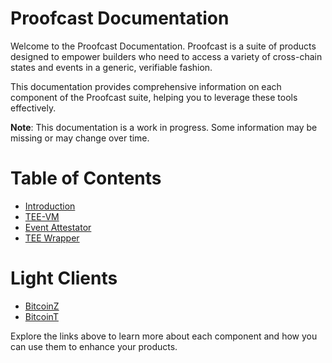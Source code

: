 # Proofcast Documentation

Welcome to the Proofcast Documentation. 
Proofcast is a suite of products designed to empower builders who need to access a variety of cross-chain states and events in a generic, verifiable fashion. 

This documentation provides comprehensive information on each component of the Proofcast suite, helping you to leverage these tools effectively.

**Note**: This documentation is a work in progress. Some information may be missing or may change over time.

# Table of Contents
- [Introduction](./Introduction.md)
- [TEE-VM](./TEE-VM.md)
- [Event Attestator](./Event-attestator)
- [TEE Wrapper](./TEE-wrapper)
# Light Clients
- [BitcoinZ](./BitcoinZ.md)
- [BitcoinT](./BitcoinT.md)

Explore the links above to learn more about each component and how you can use them to enhance your products.
